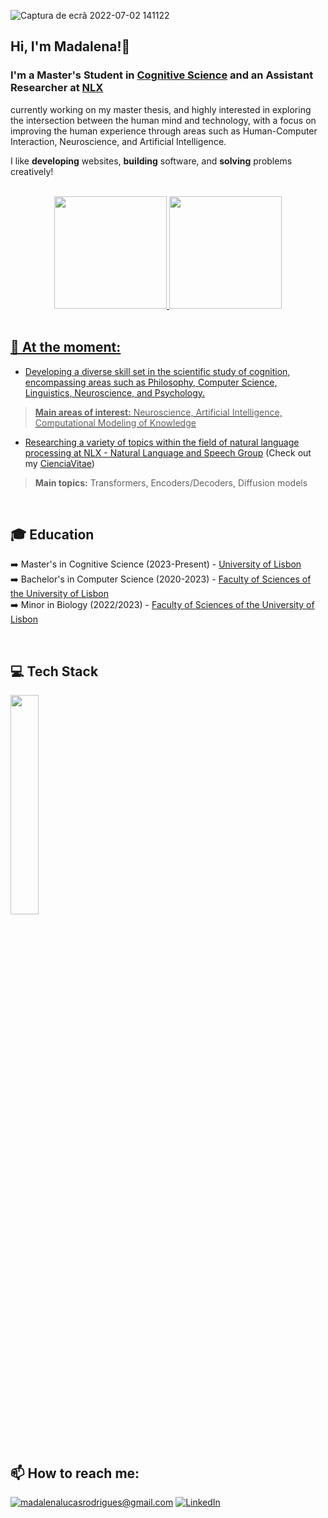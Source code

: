 <!-- Banner -->
<!-- ![banner](https://user-images.githubusercontent.com/108576457/177002304-8dbf7ce7-092a-45cc-b2b4-3cce5c49d3e6.png) -->
 ![Captura de ecrã 2022-07-02 141122](https://user-images.githubusercontent.com/108576457/177002329-d8d5690d-e811-4f1f-add8-3d1207a9036f.jpg) 
<!-- ![banner](https://github.com/Mad0cha/Mad0cha/assets/108576457/15337b7a-9dce-4f26-b68e-c1be0728a3a2) -->

<!-- Presentation -->
<h2>Hi, I'm Madalena!👋 </h2>

### I'm a Master's Student in [Cognitive Science](https://mcicog.edu.ciencias.ulisboa.pt/?lang=en) and an Assistant Researcher at [NLX](https://nlx.di.fc.ul.pt/)
currently working on my master thesis, and highly interested in exploring the intersection between the
human mind and technology, with a focus on improving the human experience through areas such
as Human-Computer Interaction, Neuroscience, and Artificial Intelligence.

<!-- `Master Student in Cognitive Science` -->

I like **developing** websites, **building** software, and **solving** problems creatively! <br> <br>



<div align="center">
  <a href="https://github.com/Mad0cha">
  <img height="180em" max-width="100%" src="https://github-readme-stats.vercel.app/api?username=Mad0cha&show_icons=true&theme=tokyonight&include_all_commits=true&count_private=true"/>
  <img height="180em" max-width="100%" src="https://github-readme-stats.vercel.app/api/top-langs/?username=Mad0cha&layout=compact&langs_count=7&theme=tokyonight"/>
</div>

<!-- <h2>📌 At the moment: </h2> 

<h3>University of Lisbon</h3>
<small>(Faculty of Medicine, Faculty of Psychology, Faculty of Sciences and School of Arts and Humanities)</small> 

- 1st year Master student in Cognitive Science -->
<br>

## 📌 At the moment:
- Developing a diverse skill set in the scientific study of cognition, encompassing areas such as Philosophy, Computer Science,
Linguistics, Neuroscience, and Psychology.
> **Main areas of interest:** Neuroscience, Artificial Intelligence, Computational Modeling of Knowledge

- Researching a variety of topics within the field of natural language processing at [NLX - Natural Language and Speech Group](https://nlx.di.fc.ul.pt/) (Check out my [CienciaVitae](https://www.cienciavitae.pt//pt/F611-7D61-9963))
> **Main topics:** Transformers, Encoders/Decoders, Diffusion models

<br>

## 🎓 Education
➡️ Master's in Cognitive Science (2023-Present) - [University of Lisbon](https://mcicog.edu.ciencias.ulisboa.pt/) <br>
➡️ Bachelor's in Computer Science (2020-2023) - [Faculty of Sciences of the University of Lisbon](https://fenix.ciencias.ulisboa.pt/degrees/tecnologias-de-informacao-564500436615450) <br>
➡️ Minor in Biology (2022/2023) - [Faculty of Sciences of the University of Lisbon](https://fenix.ciencias.ulisboa.pt/degrees/minor-em-biologia-564500436615390/descricao)

<br> 

## 💻 Tech Stack
<!--<h2>⌛ Previously: </h2>
<h3>Faculty of Sciences</h3>

- Bachelor degree in Information Technology

- Minor in Biology
<br>
<!-- End of Presentation -->
 
<!-- About me -->
<!-- <h2>⚡ Sobre mim:</h2>

Gosto de resolver problemas de forma criativa e procuro juntar as várias áreas do conhecimento sempre que possível na vida e nos estudos.

Acredito que a aliança entre as Ciências da Vida e as Tecnologias de Informação, contribuirão cada vez mais para a transformação digital da ciência como um todo, sendo o meu desejo nesta área, desenvolver interfaces, dispositivos e ferramentas de comunicação que o permitam fazer.

Tenho uma curiosidade geral para a vida e procuro sempre saber mais sobre todos os temas com que me deparo, dando o meu melhor em tudo e usando cada aprendizagem e experiência para me desenvolver e evoluir como ser humano. -->

 <!-- - HTML
- CSS
- JavaScript
- PHP
- Python
- Java
- SQL  -->
<p>
  <img width="30%" src="https://skillicons.dev/icons?i=html,css,js,php,py,java,mysql,git,r,octave&theme=light" />
</p>
<!--<img align="left" alt="HTML" width="30px" style="padding-right:10px;" src="https://cdn.jsdelivr.net/gh/devicons/devicon@latest/icons/html5/html5-original.svg"/>
<img align="left" alt="CSS" width="30px" style="padding-right:10px;" src="https://cdn.jsdelivr.net/gh/devicons/devicon@latest/icons/css3/css3-original.svg"/>
<img align="left" alt="JavaScript" width="30px" style="padding-right:10px;" src="https://cdn.jsdelivr.net/gh/devicons/devicon@latest/icons/javascript/javascript-original.svg"/>-->
       
<!-- End of About me -->

 <br>
 
<!-- Contacts -->
## 📫 How to reach me:
<!-- - Email institucional: fc55853@alunos.fc.ul.pt -->
<a href="mailto:madalenalucasrodrigues@gmail.com">![madalenalucasrodrigues@gmail.com](https://img.shields.io/badge/Gmail-D14836?style=for-the-badge&logo=gmail&logoColor=white)</a> 
<a href="">![LinkedIn](https://img.shields.io/badge/LinkedIn-0077B5?style=for-the-badge&logo=linkedin&logoColor=white)</a>
 
<!-- End of Contacts --> 
